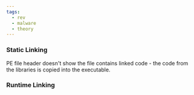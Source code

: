 ```yaml
---
tags:
  - rev
  - malware
  - theory
---
```

### Static Linking
PE file header doesn't show the file contains linked code - the code from the libraries is copied into the executable.

### Runtime Linking
